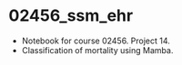# 02456_ssm_ehr
- Notebook for course 02456. Project 14.
- Classification of mortality using Mamba.
